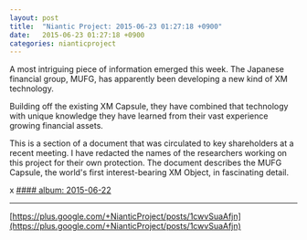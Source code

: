```yaml
---
layout: post
title:  "Niantic Project: 2015-06-23 01:27:18 +0900"
date:   2015-06-23 01:27:18 +0900
categories: nianticproject
---
```

A most intriguing piece of information emerged this week. The Japanese financial group, MUFG, has apparently been developing a new kind of XM technology.

Building off the existing XM Capsule, they have combined that technology with unique knowledge they have learned from their vast experience growing financial assets.

This is a section of a document that was circulated to key shareholders at a recent meeting. I have redacted the names of the researchers working on this project for their own protection. The document describes the MUFG Capsule, the world's first interest-bearing XM Object, in fascinating detail.

x
[#### album: 2015-06-22](https://plus.google.com/photos/105211554081025512763/albums/6163236508571531281 "")
- - -
[https://plus.google.com/+NianticProject/posts/1cwvSuaAfjn](https://plus.google.com/+NianticProject/posts/1cwvSuaAfjn)
